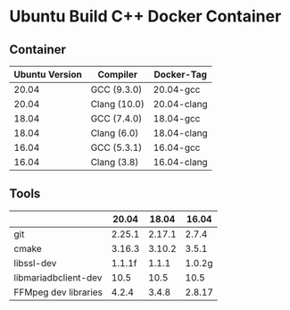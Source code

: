 # Ubuntu Build C++ Docker Container
## Container

| Ubuntu Version | Compiler     | Docker-Tag  |
| -------------- | ------------ | ----------- |
| 20.04          | GCC (9.3.0)  | 20.04-gcc   |
| 20.04          | Clang (10.0) | 20.04-clang |
| 18.04          | GCC (7.4.0)  | 18.04-gcc   |
| 18.04          | Clang (6.0)  | 18.04-clang |
| 16.04          | GCC (5.3.1)  | 16.04-gcc   |
| 16.04          | Clang (3.8)  | 16.04-clang |

## Tools

|                      | 20.04  | 18.04  | 16.04  |
| -------------------- | ------ | ------ | ------ |
| git                  | 2.25.1 | 2.17.1 | 2.7.4  |
| cmake                | 3.16.3 | 3.10.2 | 3.5.1  |
| libssl-dev           | 1.1.1f | 1.1.1  | 1.0.2g |
| libmariadbclient-dev | 10.5   | 10.5   | 10.5   |
| FFMpeg dev libraries | 4.2.4  | 3.4.8  | 2.8.17 |
